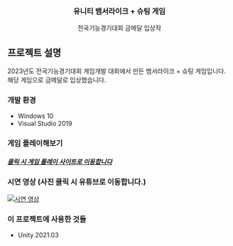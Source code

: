 <div align="center">
  <h3 align="center">유니티 뱀서라이크 + 슈팅 게임</h3>

  <p align="center">
    전국기능경기대회 금메달 입상작
  </p>
</div>

<!-- ABOUT THE PROJECT -->

## 프로젝트 설명

2023년도 전국기능경기대회 게임개발 대회에서 만든 뱀서라이크 + 슈팅 게임입니다.
<br/>
해당 게임으로 금메달로 입상했습니다.

### 개발 환경

- Windows 10
- Visual Studio 2019

### 게임 플레이해보기

##### [클릭 시 게임 플레이 사이트로 이동합니다](https://semin-06.github.io/UnityGangwonActionGame/Build)

### 시연 영상 (사진 클릭 시 유튜브로 이동합니다.)

[![시연 영상](https://img.youtube.com/vi/n2C2RIgxENE/0.jpg)](https://www.youtube.com/watch?v=n2C2RIgxENE '시연 영상')

### 이 프로젝트에 사용한 것들

- Unity 2021.03
